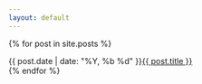 ```yaml
---
layout: default
---
```


{% for post in site.posts %}

<article style="display: flex; flex-wrap: no-wrap;">
        <span style="min-width: 6.5em; display: inline-block">
            {{ post.date | date: "%Y, %b %d" }}
        </span>
        <a href="{{ site.baseurl }}{{ post.url }}">
            {{ post.title }}
        </a>
</article>
{% endfor %}
